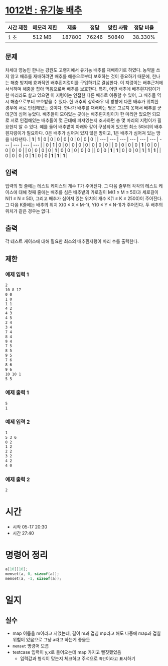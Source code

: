 [1012번 : 유기농 배추](https://www.acmicpc.net/problem/1012)
======================================================

| 시간 제한 | 메모리 제한 | 제출 | 정답 | 맞힌 사람 | 정답 비율 |
| --- | --- | --- | --- | --- | --- |
| 1 초 | 512 MB | 187800 | 76246 | 50840 | 38.330% |


문제
--
차세대 영농인 한나는 강원도 고랭지에서 유기농 배추를 재배하기로 하였다. 농약을 쓰지 않고 배추를 재배하려면 배추를 해충으로부터 보호하는 것이 중요하기 때문에, 한나는 해충 방지에 효과적인 배추흰지렁이를 구입하기로 결심한다. 이 지렁이는 배추근처에 서식하며 해충을 잡아 먹음으로써 배추를 보호한다. 특히, 어떤 배추에 배추흰지렁이가 한 마리라도 살고 있으면 이 지렁이는 인접한 다른 배추로 이동할 수 있어, 그 배추들 역시 해충으로부터 보호받을 수 있다. 한 배추의 상하좌우 네 방향에 다른 배추가 위치한 경우에 서로 인접해있는 것이다.
한나가 배추를 재배하는 땅은 고르지 못해서 배추를 군데군데 심어 놓았다. 배추들이 모여있는 곳에는 배추흰지렁이가 한 마리만 있으면 되므로 서로 인접해있는 배추들이 몇 군데에 퍼져있는지 조사하면 총 몇 마리의 지렁이가 필요한지 알 수 있다. 예를 들어 배추밭이 아래와 같이 구성되어 있으면 최소 5마리의 배추흰지렁이가 필요하다. 0은 배추가 심어져 있지 않은 땅이고, 1은 배추가 심어져 있는 땅을 나타낸다.
| **1** | **1** | 0 | 0 | 0 | 0 | 0 | 0 | 0 | 0 |
| --- | --- | --- | --- | --- | --- | --- | --- | --- | --- |
| 0 | **1** | 0 | 0 | 0 | 0 | 0 | 0 | 0 | 0 |
| 0 | 0 | 0 | 0 | **1** | 0 | 0 | 0 | 0 | 0 |
| 0 | 0 | 0 | 0 | **1** | 0 | 0 | 0 | 0 | 0 |
| 0 | 0 | **1** | **1** | 0 | 0 | 0 | **1** | **1** | **1** |
| 0 | 0 | 0 | 0 | **1** | 0 | 0 | **1** | **1** | **1** |


입력
--
입력의 첫 줄에는 테스트 케이스의 개수 T가 주어진다. 그 다음 줄부터 각각의 테스트 케이스에 대해 첫째 줄에는 배추를 심은 배추밭의 가로길이 M(1 ≤ M ≤ 50)과 세로길이 N(1 ≤ N ≤ 50), 그리고 배추가 심어져 있는 위치의 개수 K(1 ≤ K ≤ 2500)이 주어진다. 그 다음 K줄에는 배추의 위치 X(0 ≤ X ≤ M-1), Y(0 ≤ Y ≤ N-1)가 주어진다. 두 배추의 위치가 같은 경우는 없다.


출력
--
각 테스트 케이스에 대해 필요한 최소의 배추흰지렁이 마리 수를 출력한다.


제한
--


### 예제 입력 1
```css
2
10 8 17
0 0
1 0
1 1
4 2
4 3
4 5
2 4
3 4
7 4
8 4
9 4
7 5
8 5
9 5
7 6
8 6
9 6
10 10 1
5 5
```


### 예제 출력 1
```css
5
1
```


### 예제 입력 2
```css
1
5 3 6
0 2
1 2
2 2
3 2
4 2
4 0
```


### 예제 출력 2
```css
2
```

# 시간
- 시작 05-17 20:30
- 시간 27:40

# 명령어 정리
```cpp
a[10][10];
memset(a, 0, sizeof(a));
memset(a, -1, sizeof(a));
```

# 일지
## 실수
- map 이름을 m이라고 지었는데, 길이 m과 겹침 mp라고 해도 나중에 map과 겹칠 위험이 있음으로 그냥 a라고 하는게 좋을듯
- `memset` 명령어 모름
- testcase 입력이 y,x로 들어오는데 map 가지고 뻘짓했었음
    - 입력값과 형식이 맞는지 체크하고 주석으로 `확인`이라고 표시하기


